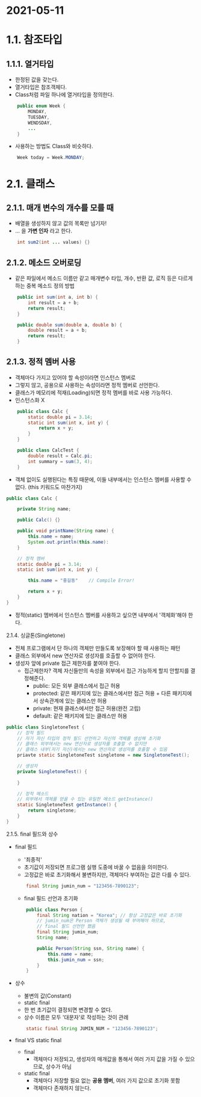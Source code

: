 2021-05-11
===========
1.1. 참조타입
============
1.1.1. 열거타입
--------------
- 한정된 값을 갖는다.
- 열거타입은 참조객체다.
- Class처럼 파일 하나에 열거타입을 정의한다.
```java
    public enum Week {
        MONDAY,
        TUESDAY,
        WENDSDAY,
        ...
    }
```
- 사용하는 방법도 Class와 비슷하다.
```java
    Week today = Week.MONDAY;
```


2.1. 클래스
==========
2.1.1. 매개 변수의 개수를 모를 때
-------------------------------
- 배열을 생성하지 않고 값의 목록만 넘기자!
- ... 을 **가변 인자** 라고 한다.
```java
    int sum2(int ... values) {}
```
2.1.2. 메소드 오버로딩
--------------------
- 같은 파일에서 메소드 이름만 같고 매개변수 타입, 개수, 반환 값, 로직 등은 다르게 하는 중복 메소드 정의 방법
```java
    public int sum(int a, int b) {
        int result = a + b;
        return result;
    }

    public double sum(double a, double b) {
        double result = a + b;
        return result;
    }
```
2.1.3. 정적 멤버 사용
--------------------
- 객체마다 가지고 있어야 할 속성이라면 인스턴스 멤버로
- 그렇지 않고, 공용으로 사용하는 속성이라면 정적 멤버로 선언한다.
- 클래스가 메모리에 적재(Loading)되면 정적 멤버를 바로 사용 가능하다.
- 인스턴스화 X
```java
    public class Calc {
        static double pi = 3.14;
        static int sum(int x, int y) {
            return x + y;
        }
    }

    public class CalcTest {
        double result = Calc.pi;
        int summary = sum(3, 4);
    }
```
- 객체 없이도 실행된다는 특징 때문에, 이들 내부에서는 인스턴스 멤버를 사용할 수 없다. (this 키워드도 마찬가지)
```java
public class Calc {

    private String name;

    public Calc() {}

    public void printName(String name) {
        this.name = name;
        System.out.println(this.name):
    }

    // 정적 멤버
    static double pi = 3.14;
    static int sum(int x, int y) {

        this.name = "홍길동"    // Compile Error!

        return x + y;
    }
}
```
- 정적(static) 멤버에서 인스턴스 멤버를 사용하고 싶으면 내부에서 '객체화'해야 한다.


2.1.4. 싱글톤(Singletone)
- 전체 프로그램에서 단 하나의 객체만 만들도록 보장해야 할 때 사용하는 패턴
- 클래스 외부에서 new 연산자로 생성자를 호출할 수 없어야 한다.
- 생성자 앞에 private 접근 제한자를 붙여야 한다.
    - 접근제한자? 객체 자신들만의 속성을 외부에서 접근 가능하게 할지 안할지를 결정해준다.
        - public: 모든 외부 클래스에서 접근 허용
        - protected: 같은 패키지에 있는 클래스에서만 접근 허용 + 다른 패키지에서 상속관계에 있는 클래스만 허용
        - private: 현재 클래스에서만 접근 허용(완전 고립)
        - default: 같은 패키지에 있는 클래스만 허용
```java
public class SingletoneTest {
    // 정적 필드
    // 자기 자신 타입의 정적 필드 선언하고 자신의 객체를 생성해 초기화
    // 클래스 외부에서는 new 연산자로 생성자를 호출할 수 없지만
    // 클래스 내부(자기 자신)에서는 new 연산자로 생성자를 호출할 수 있음
    priavte static SingletoneTest singletone = new SingletoneTest();

    // 생성자
    private SingletoneTest() {
        
    }

    // 정적 메소드
    // 외부에서 객체를 얻을 수 있는 유일한 메소드 getInstance()
    static SingletoneTest getInstance() {
        return singletone;
    }
}
```

2.1.5. final 필드와 상수
- final 필드
    - '최종적'
    - 초기값이 저장되면 프로그램 실행 도중에 바꿀 수 없음을 의미한다.
    - 고정값은 바로 초기화해서 불변하지만, 객체마다 부여하는 값은 다를 수 있다.

    ```java
        final String jumin_num = "123456-7890123";
    ```
    - final 필드 선언과 초기화
    ```java
        public class Person {
            final String nation = "Korea"; // 항상 고정값은 바로 초기화
            // jumin_num은 Person 객체가 생성될 때 부여해야 하므로, 
            // final 필드 선언만 했음
            final String jumin_num;
            String name;

            public Person(String ssn, String name) {
                this.name = name;
                this.jumin_num = ssn;
            }
        }
    ```
- 상수
    - 불변의 값(Constant)
    - static final
    - 한 번 초기값이 결정되면 변경할 수 없다.
    - 상수 이름은 모두 '대문자'로 작성하는 것이 관례
    ```java
        static final String JUMIN_NUM = "123456-7890123";
    ```
- final VS static final
    - final 
        - 객체마다 저장되고, 생성자의 매개값을 통해서 여러 가지 값을 가질 수 있으므로, 상수가 아님 
    - static final
        - 객체마다 저장할 필요 없는 **공용 멤버**, 여러 가지 값으로 초기화 못함
        - 객체마다 존재하지 않는다.